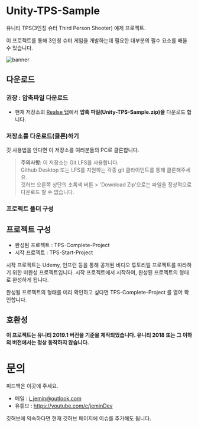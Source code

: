 # Unity-TPS-Sample

유니티 TPS(3인칭 슈터 Third Person Shooter) 예제 프로젝트.

이 프로젝트를 통해 3인칭 슈터 게임을 개발하는데 필요한 대부분의 필수 요소를 배울 수 있습니다.

![banner](banner.png)


## 다운로드
### 권장 : 압축파일 다운로드

- 현재 저장소의 [Realse 탭](https://github.com/IJEMIN/Unity-TPS-Sample/releases)에서 **압축 파일(Unity-TPS-Sample.zip)을** 다운로드 합니다.

### 저장소를 다운로드(클론)하기

깃 사용법을 안다면 이 저장소를 여러분들의 PC로 클론합니다.

> __주의사항__: 
> 이 저장소는 Git LFS를 사용합니다.
> <br>Github Desktop 또는 LFS를 지원하는 각종 git 클라이언트를 통해 클론해주세요.
> <br>깃허브 오른쪽 상단의 초록색 버튼 > 'Download Zip'으로는 파일을 정상적으로 다운로드 할 수 없습니다.

### 프로젝트 폴더 구성

## 프로젝트 구성

- 완성된 프로젝트 : TPS-Complete-Project
- 시작 프로젝트 : TPS-Start-Project

시작 프로젝트는 Udemy, 인프런 등을 통해 공개된 비디오 튜토리얼 프로젝트를 따라하기 위한 미완성 프로젝트입니다. 시작 프로젝트에서 시작하여, 완성된 프로젝트의 형태로 완성하게 됩니다.

완성될 프로젝트의 형태를 미리 확인하고 싶다면 TPS-Complete-Project 를 열어 확인합니다.

## 호환성
**이 프로젝트는 유니티 2019.1 버전을 기준을 제작되었습니다. 유니티 2018 또는 그 이하의 버전에서는 정상 동작하지 않습니다.**

# 문의

피드백은 이곳에 주세요.

- 메일 : i_jemin@outlook.com
- 유튜브 : https://youtube.com/c/jeminDev

깃허브에 익숙하다면 현재 깃허브 페이지에 이슈를 추가해도 됩니다.
